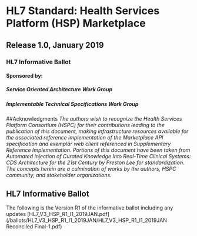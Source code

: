 # HL7 Standard: Health Services Platform (HSP) Marketplace 
## Release 1.0, January 2019
### HL7 Informative Ballot

#### Sponsored by:
##### Service Oriented Architecture Work Group
##### Implementable Technical Specifications Work Group

##Acknowledgments
*The authors wish to recognize the Health Services Platform Consortium (HSPC) for their contributions leading to the publication of this document, making infrastructure resources available for the associated reference implementation of the Marketplace API specification and exemplar web client referenced in Supplementary Reference Implementation.
Portions of this document have been taken from Automated Injection of Curated Knowledge Into Real-Time Clinical Systems: CDS Architecture for the 21st Century by Preston Lee for standardization. The concepts herein are a culmination of works by the authors, HSPC community, and stakeholder organizations.*

## HL7 Informative Ballot
The following is the Version R1 of the informative ballot including any updates
 [HL7_V3_HSP_R1_I1_2019JAN.pdf](/ballots/HL7_V3_HSP_R1_I1_2019JAN/HL7_V3_HSP_R1_I1_2019JAN Reconciled Final-1.pdf)
